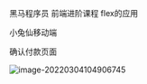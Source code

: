 黑马程序员 前端进阶课程 flex的应用

小兔仙移动端

确认付款页面



![image-20220304104906745](C:\Users\Chiayen\AppData\Roaming\Typora\typora-user-images\image-20220304104906745.png)